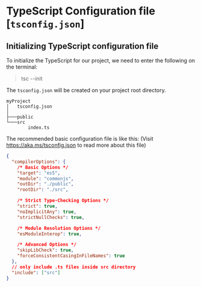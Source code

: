 # TypeScript Configuration file [`tsconfig.json`]

## Initializing TypeScript configuration file

To initialize the TypeScript for our project, we need to enter the following on the terminal:

> tsc --init

The `tsconfig.json` will be created on your project root directory.

```
myProject
│   tsconfig.json
│
├───public
└───src
        index.ts

```

The recommended basic configuration file is like this:
(Visit https://aka.ms/tsconfig.json to read more about this file)

```JSON
{
  "compilerOptions": {
    /* Basic Options */
    "target": "es5",                                
    "module": "commonjs",                           
    "outDir": "./public",                           
    "rootDir": "./src",                             

    /* Strict Type-Checking Options */
    "strict": true,    
    "noImplicitAny": true,                       
    "strictNullChecks": true,                              

    /* Module Resolution Options */
    "esModuleInterop": true,                        

    /* Advanced Options */
    "skipLibCheck": true,                           
    "forceConsistentCasingInFileNames": true        
  },
  // only include .ts files inside src directory
  "include": ["src"]
}

```

